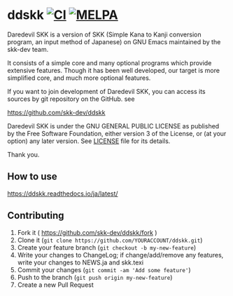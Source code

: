 ddskk  [![CI](https://github.com/skk-dev/ddskk/actions/workflows/ci.yml/badge.svg)](https://github.com/skk-dev/ddskk/actions/workflows/ci.yml) [![MELPA](https://melpa.org/packages/ddskk-badge.svg)](https://melpa.org/#/ddskk)
=====

Daredevil SKK is a version of SKK (Simple Kana to Kanji conversion
program, an input method of Japanese) on GNU Emacs maintained by
the skk-dev team.

It consists of a simple core and many optional programs which provide
extensive features.  Though it has been well developed, our target is
more simplified core, and much more optional features.

If you want to join development of Daredevil SKK, you can access its
sources by git repository on the GitHub. see

https://github.com/skk-dev/ddskk

Daredevil SKK is under the GNU GENERAL PUBLIC LICENSE as published
by the Free Software Foundation, either version 3 of the License,
or (at your option) any later version.
See [LICENSE](LICENSE) file for its details.

Thank you.

## How to use

https://ddskk.readthedocs.io/ja/latest/

## Contributing
  1. Fork it ( https://github.com/skk-dev/ddskk/fork )
  2. Clone it (`git clone https://github.com/YOURACCOUNT/ddskk.git`)
  3. Create your feature branch (`git checkout -b my-new-feature`)
  4. Write your changes to ChangeLog; if change/add/remove any features, write your changes to NEWS.ja and skk.texi
  5. Commit your changes (`git commit -am 'Add some feature'`)
  6. Push to the branch (`git push origin my-new-feature`)
  7. Create a new Pull Request

<!--
Local variables:
  mode: markdown
  fill-column: 72
end:
-->
